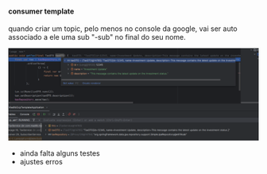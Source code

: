 #### consumer template 

quando criar um topic, pelo menos no console da google, vai ser auto associado a ele uma sub "-sub" no 
final do seu nome.

![img.png](img.png)

- ainda falta alguns testes
- ajustes erros